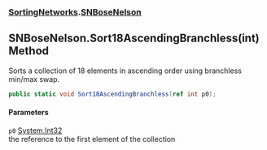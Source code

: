### [SortingNetworks](SortingNetworks.md 'SortingNetworks').[SNBoseNelson](SortingNetworks_SNBoseNelson.md 'SortingNetworks.SNBoseNelson')
## SNBoseNelson.Sort18AscendingBranchless(int) Method
Sorts a collection of 18 elements in ascending order using branchless min/max swap.  
```csharp
public static void Sort18AscendingBranchless(ref int p0);
```
#### Parameters
<a name='SortingNetworks_SNBoseNelson_Sort18AscendingBranchless(int)_p0'></a>
`p0` [System.Int32](https://docs.microsoft.com/en-us/dotnet/api/System.Int32 'System.Int32')  
the reference to the first element of the collection
  
